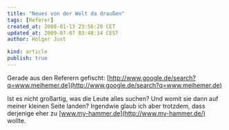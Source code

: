 ```yaml
---
title: "Neues von der Welt da draußen"
tags: [Referer]
created_at: 2008-01-13 23:56:20 CET
updated_at: 2009-07-07 03:48:34 CEST
author: Holger Just

kind: article
publish: true
---
```


Gerade aus den Referern gefischt: [http://www.google.de/search?q=www.meihemer.de](http://www.google.de/search?q=www.meihemer.de)

Ist es nicht großartig, was die Leute alles suchen? Und womit sie dann auf meiner kleinen Seite landen? Irgendwie glaub ich aber trotzdem, dass derjenige eher zu [www.my-hammer.de](http://www.my-hammer.de/) wollte.